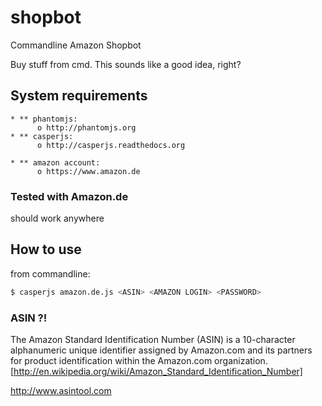 shopbot
=======

Commandline Amazon Shopbot

Buy stuff from cmd. This sounds like a good idea, right?

System requirements
------------------------

    * ** phantomjs:
          o http://phantomjs.org
    * ** casperjs:
          o http://casperjs.readthedocs.org

    * ** amazon account:
          o https://www.amazon.de

### Tested with Amazon.de
should work anywhere


How to use
------------------------
from commandline:

~~~ sh
$ casperjs amazon.de.js <ASIN> <AMAZON LOGIN> <PASSWORD>
~~~

### ASIN ?!

The Amazon Standard Identification Number (ASIN) is a 10-character alphanumeric unique identifier assigned by Amazon.com and its partners for product identification within the Amazon.com organization. [http://en.wikipedia.org/wiki/Amazon_Standard_Identification_Number]

http://www.asintool.com
